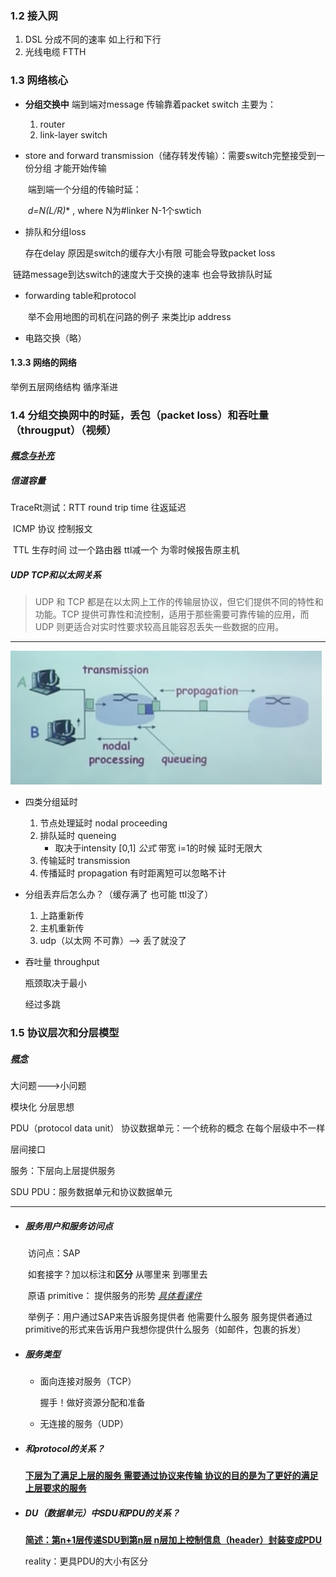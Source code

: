 ### 1.2 接入网

1. DSL 分成不同的速率 如上行和下行
2. 光线电缆 FTTH 



### 1.3 网络核心

- **分组交换中** 端到端对message 传输靠着packet switch 主要为：
  
  1. router
  2. link-layer switch
  
- store and forward transmission（储存转发传输）：需要switch完整接受到一份分组 才能开始传输

  ​    端到端一个分组的传输时延：

  ​                             **d=N*(L/R)** ,   where N为#linker N-1个swtich

  

- 排队和分组loss

   存在delay 原因是switch的缓存大小有限 可能会导致packet loss

​    	链路message到达switch的速度大于交换的速率 也会导致排队时延

- forwarding table和protocol

  ​	举不会用地图的司机在问路的例子 来类比ip address



- 电路交换（略）



#### 1.3.3 网络的网络

举例五层网络结构 循序渐进



### 1.4 分组交换网中的时延，丢包（packet loss）和吞吐量（througput）（视频）

#### ***<u>概念与补充</u>***

##### 信道容量

TraceRt测试：RTT round trip time 往返延迟

​		ICMP 协议 控制报文

​		TTL 生存时间 过一个路由器 ttl减一个 为零时候报告原主机

##### UDP TCP和以太网关系

> UDP 和 TCP 都是在以太网上工作的传输层协议，但它们提供不同的特性和功能。TCP 提供可靠性和流控制，适用于那些需要可靠传输的应用，而 UDP 则更适合对实时性要求较高且能容忍丢失一些数据的应用。

----

![outlook](./outlook.png)

- 四类分组延时
  1. 节点处理延时 nodal proceeding
  2. 排队延时 queneing
     - 取决于intensity   [0,1]  *公式* 带宽 i=1的时候 延时无限大
  3. 传输延时 transmission
  4. 传播延时 propagation 有时距离短可以忽略不计

- 分组丢弃后怎么办？（缓存满了 也可能 ttl没了）
  1. 上路重新传
  2. 主机重新传
  3. udp（以太网 不可靠）--> 丢了就没了

- 吞吐量 throughput

  瓶颈取决于最小

  

  经过多跳

  

### 1.5 协议层次和分层模型

##### <u>*概念*</u>

大问题--->小问题

模块化 分层思想

PDU（protocol data unit） 协议数据单元：一个统称的概念 在每个层级中不一样

层间接口

服务：下层向上层提供服务

SDU PDU：服务数据单元和协议数据单元 

---

- ##### 服务用户和服务访问点

  ​	访问点：SAP

  ​	如套接字？加以标注和**区分** 从哪里来 到哪里去

  ​	原语 primitive： 提供服务的形势 *<u>具体看课件</u>*

  ​	举例子：用户通过SAP来告诉服务提供者 他需要什么服务 服务提供者通过primitive的形式来告诉用户我想你提供什么服务（如邮件，包裹的拆发）

- ##### 服务类型

  - 面向连接对服务（TCP）

    握手！做好资源分配和准备

    

  - 无连接的服务（UDP）

- ##### 和protocol的关系？

   <u>**下层为了满足上层的服务 需要通过协议来传输 协议的目的是为了更好的满足上层要求的服务**</u>

- ##### DU（数据单元）中SDU和PDU的关系？

   **<u>简述：第n+1层传递SDU到第n层 n层加上控制信息（header）封装变成PDU</u>**

   reality：更具PDU的大小有区分





